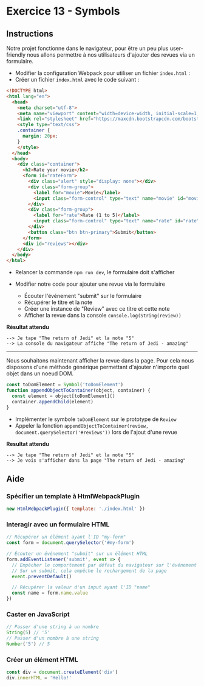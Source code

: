 # Exercice 13 - Symbols

## Instructions

Notre projet fonctionne dans le navigateur, pour être un peu plus user-friendly nous allons permettre à nos utilisateurs d'ajouter des revues via un formulaire.

* Modifier la configuration Webpack pour utiliser un fichier `index.html` :
* Créer un fichier `index.html` avec le code suivant :

```html
<!DOCTYPE html>
<html lang="en">
  <head>
    <meta charset="utf-8">
    <meta name="viewport" content="width=device-width, initial-scale=1, shrink-to-fit=no">
    <link rel="stylesheet" href="https://maxcdn.bootstrapcdn.com/bootstrap/4.0.0-beta.3/css/bootstrap.min.css" integrity="sha384-Zug+QiDoJOrZ5t4lssLdxGhVrurbmBWopoEl+M6BdEfwnCJZtKxi1KgxUyJq13dy" crossorigin="anonymous">
    <style type="text/css">
    .container {
      margin: 20px;
    }
    </style>
  </head>
  <body>
    <div class="container">
      <h2>Rate your movie</h2>
      <form id="rateForm">
        <div class="alert" style="display: none"></div>
        <div class="form-group">
          <label for="movie">Movie</label>
          <input class="form-control" type="text" name="movie" id="movie">
        </div>
        <div class="form-group">
          <label for="rate">Rate (1 to 5)</label>
          <input class="form-control" type="text" name="rate" id="rate">
        </div>
        <button class="btn btn-primary">Submit</button>
      </form>
      <div id="reviews"></div>
    </div>
  </body>
</html>
```

* Relancer la commande `npm run dev`, le formulaire doit s'afficher
* Modifier notre code pour ajouter une revue via le formulaire

  * Écouter l'événement "submit" sur le formulaire
  * Récupérer le titre et la note
  * Créer une instance de "Review" avec ce titre et cette note
  * Afficher la revue dans la console `console.log(String(review))`

**Résultat attendu**

```
--> Je tape "The return of Jedi" et la note "5"
--> La console du navigateur affiche "The return of Jedi - amazing"
```

---

Nous souhaitons maintenant afficher la revue dans la page. Pour cela nous disposons d'une méthode générique permettant d'ajouter n'importe quel objet dans un noeud DOM.

```js
const toDomElement = Symbol('toDomElement')
function appendObjectToContainer(object, container) {
  const element = object[toDomElement]()
  container.appendChild(element)
}
```

* Implémenter le symbole `toDomElement` sur le prototype de `Review`
* Appeler la fonction `appendObjectToContainer(review, document.querySelector('#reviews'))` lors de l'ajout d'une revue

**Resultat attendu**

```
--> Je tape "The return of Jedi" et la note "5"
--> Je vois s'afficher dans la page "The return of Jedi - amazing"
```

## Aide

### Spécifier un template à HtmlWebpackPlugin

```js
new HtmlWebpackPlugin({ template: './index.html' })
```

### Interagir avec un formulaire HTML

```js
// Récupérer un élément ayant l'ID "my-form"
const form = document.querySelector('#my-form')

// Écouter un événement "submit" sur un élément HTML
form.addEventListener('submit', event => {
  // Empêcher le comportement par défaut du navigateur sur l'événement
  // Sur un submit, cela empêche le rechargement de la page
  event.preventDefault()

  // Récupérer la valeur d'un input ayant l'ID "name"
  const name = form.name.value
})
```

### Caster en JavaScript

```js
// Passer d'une string à un nombre
String(5) // '5'
// Passer d'un nombre à une string
Number('5') // 5
```

### Créer un élément HTML

```js
const div = document.createElement('div')
div.innerHTML = 'Hello!'
```
